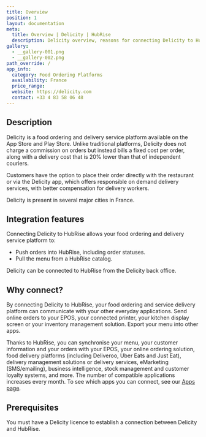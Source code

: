 ```yaml
---
title: Overview
position: 1
layout: documentation
meta:
  title: Overview | Delicity | HubRise
  description: Delicity overview, reasons for connecting Delicity to HubRise and summary of integrated features. Synchronise data between your EPOS, Delicity and your other apps.
gallery:
  - __gallery-001.png
  - __gallery-002.png
path_override: /
app_info:
  category: Food Ordering Platforms
  availability: France
  price_range:
  website: https://delicity.com
  contact: +33 4 83 58 06 48
---
```


## Description

Delicity is a food ordering and delivery service platform available on the App Store and Play Store. Unlike traditional platforms, Delicity does not charge a commission on orders but instead bills a fixed cost per order, along with a delivery cost that is 20% lower than that of independent couriers.

Customers have the option to place their order directly with the restaurant or via the Delicity app, which offers responsible on demand delivery services, with better compensation for delivery workers.

Delicity is present in several major cities in France.


## Integration features

Connecting Delicity to HubRise allows your food ordering and delivery service platform to:

- Push orders into HubRise, including order statuses.
- Pull the menu from a HubRise catalog.

Delicity can be connected to HubRise from the Delicity back office.

## Why connect?

By connecting Delicity to HubRise, your food ordering and service delivery platform can communicate with your other everyday applications.  Send online orders to your EPOS, your connected printer, your kitchen display screen or your inventory management solution. Export your menu into other apps.

Thanks to HubRise, you can synchronise your menu, your customer information and your orders with your EPOS, your online ordering solution, food delivery platforms (including Deliveroo, Uber Eats and Just Eat), delivery management solutions or delivery services, eMarketing (SMS/emailing), business intelligence, stock management and customer loyalty systems, and more. The number of compatible applications increases every month.  To see which apps you can connect, see our [Apps page](/apps).

## Prerequisites

You must have a Delicity licence to establish a connection between Delicity and HubRise.